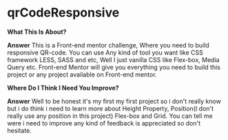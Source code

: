 # qrCodeResponsive

**What This Is About?**

**Answer**
This is a Front-end mentor challenge, Where you need to build responsive QR-code.
You can use Any kind of tool you want like CSS framework LESS, SASS and etc, Well I just vanilla CSS like Flex-box, Media Query etc.
Front-end Mentor will give you everything you need to build this project or any project available on Front-end mentor.

**Where Do I Think I Need You Improve?**

**Answer**
Well to be honest it's my first my first project so i don't really know
but i do think i need to learn more about Height Property, Position(I don't really use any position in this project) Flex-box and Grid.
You can tell me were i need to improve any kind of feedback is appreciated so don't hesitate.
